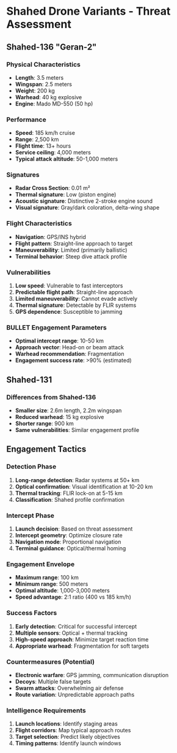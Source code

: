 # Shahed Drone Variants - Threat Assessment

## Shahed-136 "Geran-2"

### Physical Characteristics
- **Length**: 3.5 meters
- **Wingspan**: 2.5 meters  
- **Weight**: 200 kg
- **Warhead**: 40 kg explosive
- **Engine**: Mado MD-550 (50 hp)

### Performance
- **Speed**: 185 km/h cruise
- **Range**: 2,500 km
- **Flight time**: 13+ hours
- **Service ceiling**: 4,000 meters
- **Typical attack altitude**: 50-1,000 meters

### Signatures
- **Radar Cross Section**: 0.01 m²
- **Thermal signature**: Low (piston engine)
- **Acoustic signature**: Distinctive 2-stroke engine sound
- **Visual signature**: Gray/dark coloration, delta-wing shape

### Flight Characteristics
- **Navigation**: GPS/INS hybrid
- **Flight pattern**: Straight-line approach to target
- **Maneuverability**: Limited (primarily ballistic)
- **Terminal behavior**: Steep dive attack profile

### Vulnerabilities
1. **Low speed**: Vulnerable to fast interceptors
2. **Predictable flight path**: Straight-line approach
3. **Limited maneuverability**: Cannot evade actively
4. **Thermal signature**: Detectable by FLIR systems
5. **GPS dependence**: Susceptible to jamming

### BULLET Engagement Parameters
- **Optimal intercept range**: 10-50 km
- **Approach vector**: Head-on or beam attack
- **Warhead recommendation**: Fragmentation
- **Engagement success rate**: >90% (estimated)

## Shahed-131

### Differences from Shahed-136
- **Smaller size**: 2.6m length, 2.2m wingspan
- **Reduced warhead**: 15 kg explosive
- **Shorter range**: 900 km
- **Same vulnerabilities**: Similar engagement profile

## Engagement Tactics

### Detection Phase
1. **Long-range detection**: Radar systems at 50+ km
2. **Optical confirmation**: Visual identification at 10-20 km
3. **Thermal tracking**: FLIR lock-on at 5-15 km
4. **Classification**: Shahed profile confirmation

### Intercept Phase
1. **Launch decision**: Based on threat assessment
2. **Intercept geometry**: Optimize closure rate
3. **Navigation mode**: Proportional navigation
4. **Terminal guidance**: Optical/thermal homing

### Engagement Envelope
- **Maximum range**: 100 km
- **Minimum range**: 500 meters
- **Optimal altitude**: 1,000-3,000 meters
- **Speed advantage**: 2:1 ratio (400 vs 185 km/h)

### Success Factors
1. **Early detection**: Critical for successful intercept
2. **Multiple sensors**: Optical + thermal tracking
3. **High-speed approach**: Minimize target reaction time
4. **Appropriate warhead**: Fragmentation for soft targets

### Countermeasures (Potential)
- **Electronic warfare**: GPS jamming, communication disruption
- **Decoys**: Multiple false targets
- **Swarm attacks**: Overwhelming air defense
- **Route variation**: Unpredictable approach paths

### Intelligence Requirements
1. **Launch locations**: Identify staging areas
2. **Flight corridors**: Map typical approach routes
3. **Target selection**: Predict likely objectives
4. **Timing patterns**: Identify launch windows
